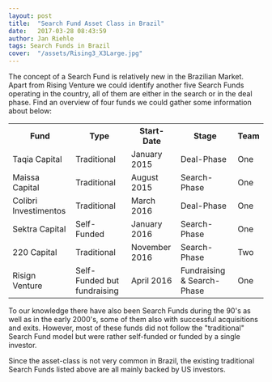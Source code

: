 ```yaml
---
layout: post
title:  "Search Fund Asset Class in Brazil"
date:   2017-03-28 08:43:59
author: Jan Riehle
tags: Search Funds in Brazil
cover:  "/assets/Rising3_X3Large.jpg"
---
```



The concept of a Search Fund is relatively new in the Brazilian Market. Apart from Rising Venture we could identify another five Search Funds operating in the country, all of them are either in the search or in the deal phase.  Find an overview of four funds we could gather some information about below:

<table cellspacing="0" cellpadding="0">

  <tr>
    <th>Fund</th>
    <th>Type</th>
    <th>Start-Date</th>
    <th>Stage</th>
    <th>Team</th>
  </tr>


  <tr class="even">
    <td>Taqia Capital</td>
    <td>Traditional</td>
    <td>January 2015</td>
    <td>Deal-Phase</td>
    <td>One</td>
  </tr>

  <tr>
    <td>Maissa Capital</td>
    <td>Traditional</td>
    <td>August 2015</td>
    <td>Search-Phase</td>
    <td>One</td>
  </tr>

  <tr>
    <td>Colibri Investimentos</td>
    <td>Traditional</td>
    <td>March 2016</td>
    <td>Deal-Phase</td>
    <td>One</td>
  </tr>

  <tr>
    <td>Sektra Capital</td>
    <td>Self-Funded</td>
    <td>January 2016</td>
    <td>Search-Phase</td>
    <td>One</td>
  </tr>

  <tr>
    <td>220 Capital</td>
    <td>Traditional</td>
    <td>November 2016</td>
    <td>Search-Phase</td>
    <td>Two</td>
  </tr>

  <tr>
    <td>Risign Venture</td>
    <td>Self-Funded but fundraising</td>
    <td>April 2016</td>
    <td>Fundraising & Search-Phase</td>
    <td>One</td>
  </tr>
</table>

To our knowledge there have also been Search Funds during the 90's as well as in the early 2000's, some of them also with successful acquisitions and exits. However, most of these funds did not follow the "traditional" Search Fund model but were rather self-funded or funded by a single investor.

Since the asset-class is not very common in Brazil, the existing traditional Search Funds listed above are all mainly backed by US investors.
